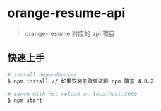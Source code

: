 # orange-resume-api

> orange-resume 对应的 api 项目

## 快速上手

``` bash
# install dependencies
$ npm install // 如果安装失败尝试将 npm 降至 4.0.2

# serve with hot reload at localhost:3000
$ npm start
```